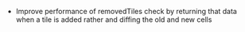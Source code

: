 * Improve performance of removedTiles check by returning that data when a tile is added rather and diffing the old and new cells